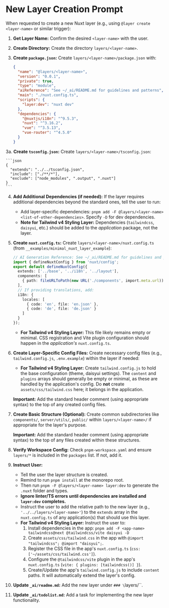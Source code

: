 # New Layer Creation Prompt

When requested to create a new Nuxt layer (e.g., using `@layer create <layer-name>` or similar trigger):

1.  **Get Layer Name:** Confirm the desired `<layer-name>` with the user.

2.  **Create Directory:** Create the directory `layers/<layer-name>`.

3.  **Create `package.json`:** Create `layers/<layer-name>/package.json` with:

    ```json
    {
      "name": "@layers/<layer-name>",
      "version": "0.0.1",
      "private": true,
      "type": "module",
      "aiReference": "See ~/_ai/README.md for guidelines and patterns",
      "main": "./nuxt.config.ts",
      "scripts": {
        "layer:dev": "nuxt dev"
      },
      "dependencies": {
        "@nuxtjs/i18n": "^9.5.3",
        "nuxt": "^3.16.2",
        "vue": "^3.5.13",
        "vue-router": "^4.5.0"
      }
    }
    ```

3a. **Create `tsconfig.json`:** Create `layers/<layer-name>/tsconfig.json`:

    ```json
    {
      "extends": "../../tsconfig.json",
      "include": ["./**/*"],
      "exclude": ["node_modules", ".output", ".nuxt"]
    }
    ```

4.  **Add Additional Dependencies (if needed):** If the layer requires additional dependencies beyond the standard ones, tell the user to run:

    - Add layer-specific dependencies: `pnpm add -F @layers/<layer-name> <list-of-other-dependencies>`. Specify `-D` for dev dependencies.
    - **Note for Tailwind v4 Styling Layer:** Dependencies (`tailwindcss`, `daisyui`, etc.) should be added to the _application_ package, not the layer.

5.  **Create `nuxt.config.ts`:** Create `layers/<layer-name>/nuxt.config.ts` (from `__examples/minimal_nuxt_layer_example`):

    ```typescript
    // AI Generation Reference: See ~/_ai/README.md for guidelines and patterns.
    import { defineNuxtConfig } from 'nuxt/config';
    export default defineNuxtConfig({
      extends: ['../base', '../i18n', '../layout'],
      components: [
        { path: fileURLToPath(new URL('./components', import.meta.url)), pathPrefix: false }
      ],
      // If providing translations, add:
      i18n: {
        locales: [
          { code: 'en', file: 'en.json' },
          { code: 'de', file: 'de.json' }
        ]
      }
    });
    ```

    - **For Tailwind v4 Styling Layer:** This file likely remains empty or minimal. CSS registration and Vite plugin configuration should happen in the _application's_ `nuxt.config.ts`.

6.  **Create Layer-Specific Config Files:** Create necessary config files (e.g., `tailwind.config.js`, `.env.example`) within the layer if needed:

    - **For Tailwind v4 Styling Layer:** Create `tailwind.config.js` to hold the base configuration (theme, daisyui settings). The `content` and `plugins` arrays should generally be empty or minimal, as these are handled by the application's config. Do **not** create `assets/css/tailwind.css` here; it belongs in the application.

    **Important:** Add the standard header comment (using appropriate syntax) to the top of any created config files.

7.  **Create Basic Structure (Optional):** Create common subdirectories like `components/`, `server/utils/`, `public/` within `layers/<layer-name>/` if appropriate for the layer's purpose.

    **Important:** Add the standard header comment (using appropriate syntax) to the top of any files created within these structures.

8.  **Verify Workspace Config:** Check `pnpm-workspace.yaml` and ensure `layers/*` is included in the `packages` list. If not, add it.

9.  **Instruct User:**

    - Tell the user the layer structure is created.
    - Remind to run `pnpm install` at the monorepo root.
    - Then run `pnpm -F @layers/<layer-name> layer:dev` to generate the `.nuxt` folder and types.
    - **Ignore linter/TS errors until dependencies are installed and `layer:dev` completes.**
    - Instruct the user to add the relative path to the new layer (e.g., `'../../layers/<layer-name>'`) to the `extends` array in the `nuxt.config.ts` of any application(s) that should use this layer.
    - **For Tailwind v4 Styling Layer:** Instruct the user to:
      1.  Install dependencies in the app: `pnpm add -F <app-name> tailwindcss@next @tailwindcss/vite daisyui -D`
      2.  Create `assets/css/tailwind.css` in the app with `@import "tailwindcss"; @import "daisyui";`.
      3.  Register the CSS file in the app's `nuxt.config.ts` (`css: ['~/assets/css/tailwind.css']`).
      4.  Configure the `@tailwindcss/vite` plugin in the app's `nuxt.config.ts` (`vite: { plugins: [tailwindcss()] }`).
      5.  Create/Update the app's `tailwind.config.js` to include `content` paths. It will automatically extend the layer's config.

10. **Update `_ai/readme.md`:** Add the new layer under `### \`layers/\``.

11. **Update `_ai/todolist.md`:** Add a task for implementing the new layer functionality.
